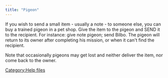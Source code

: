 ```yaml
---
title: "Pigeon"
---
```


If you wish to send a small item - usually a note - to someone else, you
can buy a trained pigeon in a pet shop. Give the item to the pigeon and
SEND it to the recipient. For instance: give note pigeon; send Bilbo.
The pigeon will return to its owner after completing his mission, or
when it can't find the recipient.

Note that occasionally pigeons may get lost and neither deliver the
item, nor come back to the owner.

[Category:Help files](Category:Help_files "wikilink")